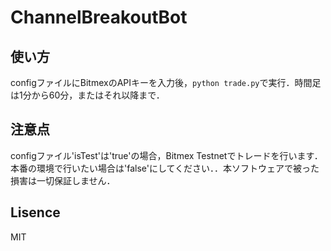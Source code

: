 # ChannelBreakoutBot
## 使い方
configファイルにBitmexのAPIキーを入力後，```python trade.py```で実行．時間足は1分から60分，またはそれ以降まで．
## 注意点
configファイル'isTest'は'true'の場合，Bitmex Testnetでトレードを行います．本番の環境で行いたい場合は'false'にしてください．．本ソフトウェアで被った損害は一切保証しません．
## Lisence
MIT
